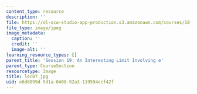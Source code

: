 ```yaml
---
content_type: resource
description: ''
file: https://ol-ocw-studio-app-production.s3.amazonaws.com/courses/18-01sc-single-variable-calculus-fall-2010/e6d8899d5d1a040892a3119594ecf42f_lec07.jpg
file_type: image/jpeg
image_metadata:
  caption: ''
  credit: ''
  image-alt: ''
learning_resource_types: []
parent_title: 'Session 19: An Interesting Limit Involving e'
parent_type: CourseSection
resourcetype: Image
title: lec07.jpg
uid: e6d8899d-5d1a-0408-92a3-119594ecf42f
---
```

